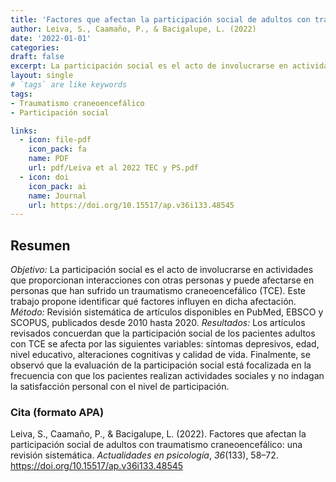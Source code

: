 ```yaml
---
title: 'Factores que afectan la participación social de adultos con traumatismo craneoencefálico: una revisión sistemática'
author: Leiva, S., Caamaño, P., & Bacigalupe, L. (2022)
date: '2022-01-01'
categories:
draft: false
excerpt: La participación social es el acto de involucrarse en actividades que proporcionan interacciones con otras personas y puede afectarse en personas que han sufrido un traumatismo craneoencefálico (TCE). En este trabajo realizamos una revisión de artículos publicados hasta el año 2020 con el fin de identificar qué factores influyen en la disminución de la participación social de personcas con TCE.
layout: single
# `tags` are like keywords
tags:
- Traumatismo craneoencefálico
- Participación social

links:
  - icon: file-pdf
    icon_pack: fa
    name: PDF
    url: pdf/Leiva et al 2022 TEC y PS.pdf
  - icon: doi
    icon_pack: ai
    name: Journal
    url: https://doi.org/10.15517/ap.v36i133.48545
---
```

## Resumen

*Objetivo:* La participación social es el acto de involucrarse en actividades que proporcionan interacciones con otras personas y puede afectarse en personas que han sufrido un traumatismo craneoencefálico (TCE). Este trabajo propone identificar qué factores influyen en dicha afectación. *Método:* Revisión sistemática de artículos disponibles en PubMed, EBSCO y SCOPUS, publicados desde 2010 hasta 2020. *Resultados:* Los artículos revisados concuerdan que la participación social de los pacientes adultos con TCE se afecta por las siguientes variables: síntomas depresivos, edad, nivel educativo, alteraciones cognitivas y calidad de vida. Finalmente, se observó que la evaluación de la participación social está focalizada en la frecuencia con que los pacientes realizan actividades sociales y no indagan la satisfacción personal con el nivel de participación.

### Cita (formato APA)

Leiva, S., Caamaño, P., & Bacigalupe, L. (2022). Factores que afectan la participación social de adultos con traumatismo craneoencefálico: una revisión sistemática. *Actualidades en psicología*, *36*(133), 58–72. https://doi.org/10.15517/ap.v36i133.48545
